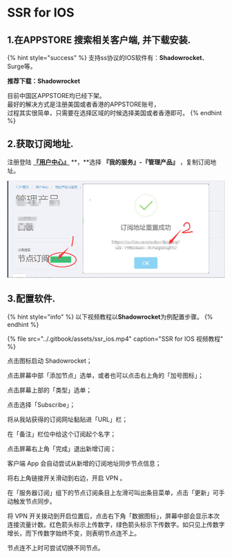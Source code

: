 # SSR for IOS

## 1.在APPSTORE 搜索相关客户端, 并下载安装.

{% hint style="success" %}
支持ss协议的IOS软件有：**Shadowrocket**、Surge等。

**推荐下载：Shadowrocket**

目前中国区APPSTORE均已经下架。  
最好的解决方式是注册美国或者香港的APPSTORE账号，  
过程其实很简单，只需要在选择区域的时候选择美国或者香港即可。
{% endhint %}

## 2.获取订阅地址.

注册登陆 [**『用户中心』**](https://user.fkwall.com) **，**选择 **『我的服务』-『管理产品』** ，复制订阅地址。

![](../.gitbook/assets/subscribe.jpg)

## 3.配置软件.

{% hint style="info" %}
以下视频教程以**Shadowrocket**为例配置步骤。
{% endhint %}

{% file src="../.gitbook/assets/ssr\_ios.mp4" caption="SSR for IOS 视频教程" %}

点击图标启动 Shadowrocket；

点击屏幕中部「添加节点」选单，或者也可以点击右上角的「加号图标」；

点击屏幕上部的「类型」选单；

点击选择「Subscribe」；

将从我站获得的订阅网址黏贴进「URL」栏；

在「备注」栏位中给这个订阅起个名字；

点击屏幕右上角「完成」退出新增订阅；

客户端 App 会自动尝试从新增的订阅地址同步节点信息；

将右上角链接开关滑动到右边，开启 VPN 。

在「服务器订阅」组下的节点订阅条目上左滑可叫出条目菜单，点击「更新」可手动触发节点同步。

将 VPN 开关拨动到开启位置后，点击右下角「数据图标」，屏幕中部会显示本次连接流量计数。红色箭头标示上传数字，绿色箭头标示下传数字。如只见上传数字增长，而下传数字始终不变，则表明节点连不上。

节点连不上时可尝试切换不同节点。

